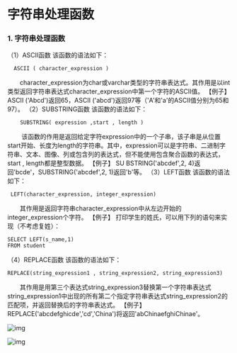 # 字符串处理函数

### 1. 字符串处理函数

（1）ASCII函数
        该函数的语法如下：

```
  ASCII ( character_expression )
```

　　character_expression为char或varchar类型的字符串表达式。其作用是以int类型返回字符串表达式character_expression中第一个字符的ASCII值。
  【例子】 ASCII ('Abcd')返回65，ASCII ('abcd')返回97等（'A'和'a'的ASCII值分别为65和97）。
（2）SUBSTRING函数
     该函数的语法如下：

```
    SUBSTRING( expression ,start , length )
```

 

　　 该函数的作用是返回给定字符expression中的一个子串，该子串是从位置start开始、长度为length的字符串。其中，expression可以是字符串、二进制字符串、文本、图像、列或包含列的表达式，但不能使用包含聚合函数的表达式，start , length都是整型数据。
【例子】 SU BSTRING('abcdef',2, 4)返回'bcde'，SUBSTRING('abcdef',2, 1)返回'b'等。
（3）LEFT函数
    该函数的语法如下：  

```
 LEFT(character_expression, integer_expression)
```

 

　　其作用是返回字符串character_expression中从左边开始的integer_expression个字符。
【例子】 打印学生的姓氏，可以用下列的语句来实现（不考虑复姓）：

```
SELECT LEFT(s_name,1)
FROM student
```

 

（4）REPLACE函数
      该函数的语法如下：

```
REPLACE(string_expression1 , string_expression2, string_expression3)
```

 

　　其作用是用第三个表达式string_expression3替换第一个字符串表达式string_expression1中出现的所有第二个指定字符串表达式string_expression2的匹配项，并返回替换后的字符串表达式。
 【例子】 REPLACE('abcdefghicde','cd','China')将返回'abChinaefghiChinae'。

 

![img](https://img2018.cnblogs.com/blog/1427277/201906/1427277-20190621005907316-1095373658.png)

![img](https://img2018.cnblogs.com/blog/1427277/201906/1427277-20190621005933201-1348467000.png)

 

 

 

 

 